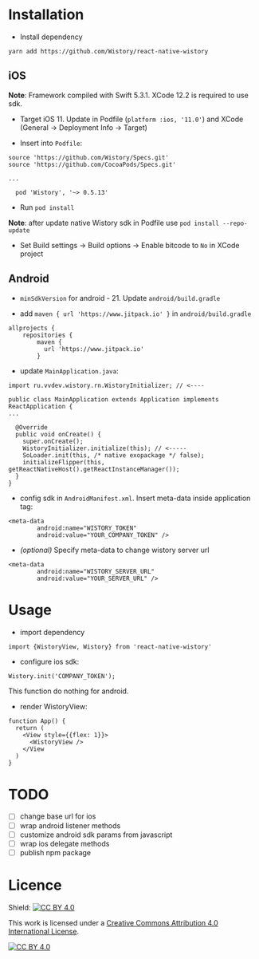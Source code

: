 # Installation 

- Install dependency
 
`yarn add https://github.com/Wistory/react-native-wistory`

## iOS

**Note**: Framework compiled with Swift 5.3.1. XCode 12.2 is required to use sdk.

- Target iOS 11. Update in Podfile (`platform :ios, '11.0'`) and XCode (General -> Deployment Info -> Target)

- Insert into `Podfile`:

```
source 'https://github.com/Wistory/Specs.git'
source 'https://github.com/CocoaPods/Specs.git'

...

  pod 'Wistory', '~> 0.5.13'

```

- Run `pod install`

**Note**: after update native Wistory sdk in Podfile use `pod install --repo-update`

- Set Build settings -> Build options -> Enable bitcode to `No` in XCode project

## Android

- `minSdkVersion` for android - 21. Update `android/build.gradle`

- add `maven { url 'https://www.jitpack.io' }` in `android/build.gradle`
```
allprojects {
    repositories {
        maven {
          url 'https://www.jitpack.io'
        }
```

- update `MainApplication.java`:

```
import ru.vvdev.wistory.rn.WistoryInitializer; // <----

public class MainApplication extends Application implements ReactApplication {
...

  @Override
  public void onCreate() {
    super.onCreate();
    WistoryInitializer.initialize(this); // <-----
    SoLoader.init(this, /* native exopackage */ false);
    initializeFlipper(this, getReactNativeHost().getReactInstanceManager());
  }
}
```

- config sdk in `AndroidManifest.xml`. Insert meta-data inside application tag:

```
<meta-data
        android:name="WISTORY_TOKEN"
        android:value="YOUR_COMPANY_TOKEN" />
```

- _(optional)_ Specify meta-data to change wistory server url

```
<meta-data
        android:name="WISTORY_SERVER_URL"
        android:value="YOUR_SERVER_URL" />
```

# Usage

- import dependency

`import {WistoryView, Wistory} from 'react-native-wistory'`
- configure ios sdk:
```
Wistory.init('COMPANY_TOKEN');
```
This function do nothing for android.

- render WistoryView:
```
function App() {
  return (
    <View style={{flex: 1}}>
      <WistoryView />
    </View
  )
}
```

# TODO

- [ ] change base url for ios
- [ ] wrap android listener methods
- [ ] customize android sdk params from javascript
- [ ] wrap ios delegate methods
- [ ] publish npm package

# Licence
Shield: [![CC BY 4.0][cc-by-shield]][cc-by]

This work is licensed under a
[Creative Commons Attribution 4.0 International License][cc-by].

[![CC BY 4.0][cc-by-image]][cc-by]

[cc-by]: http://creativecommons.org/licenses/by/4.0/
[cc-by-image]: https://i.creativecommons.org/l/by/4.0/88x31.png
[cc-by-shield]: https://img.shields.io/badge/License-CC%20BY%204.0-lightgrey.svg
